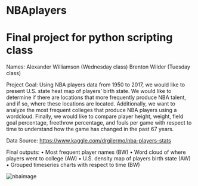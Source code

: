 # NBAplayers
# Final project for python scripting class

Names:	Alexander Williamson (Wednesday class)
		    Brenton Wilder (Tuesday class)

Project Goal: Using NBA players data from 1950 to 2017, we would like to present U.S. state heat map of players’ birth state. We would like to determine if there are locations that more frequently produce NBA talent, and if so, where these locations are located. Additionally, we want to analyze the most frequent colleges that produce NBA players using a wordcloud. Finally, we would like to compare player height, weight, field goal percentage, freethrow percentage, and fouls per game with respect to time to understand how the game has changed in the past 67 years.

Data Source: https://www.kaggle.com/drgilermo/nba-players-stats 

Final outputs: 
•	Most frequent player names (BW)
•	Word cloud of where players went to college (AW)
•	U.S. density map of players birth state (AW)
•	Grouped timeseries charts with respect to time (BW)

![nbaimage](https://s3.amazonaws.com/medill.wordpress.offload/WP+Media+Folder+-+medill-reports-chicago/wp-content/uploads/sites/3/2020/02/Kobe-as-NBA-Logo.jpg)
